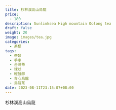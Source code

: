 ```yaml
---
title: 杉林溪高山烏龍
price:
  - 180
description: Sunlinksea High mountain Oolong tea
draft: false
weight: 20
image: images/tea.jpg
categories:
  - 茶類
tags:
  - 茶類
  - 手奉
  - 台灣茶
  - 球狀
  - 輕發酵
  - 青心烏龍
  - 烏龍茶
date: 2023-08-11T23:15:07+08:00
---
```


 杉林溪高山烏龍
